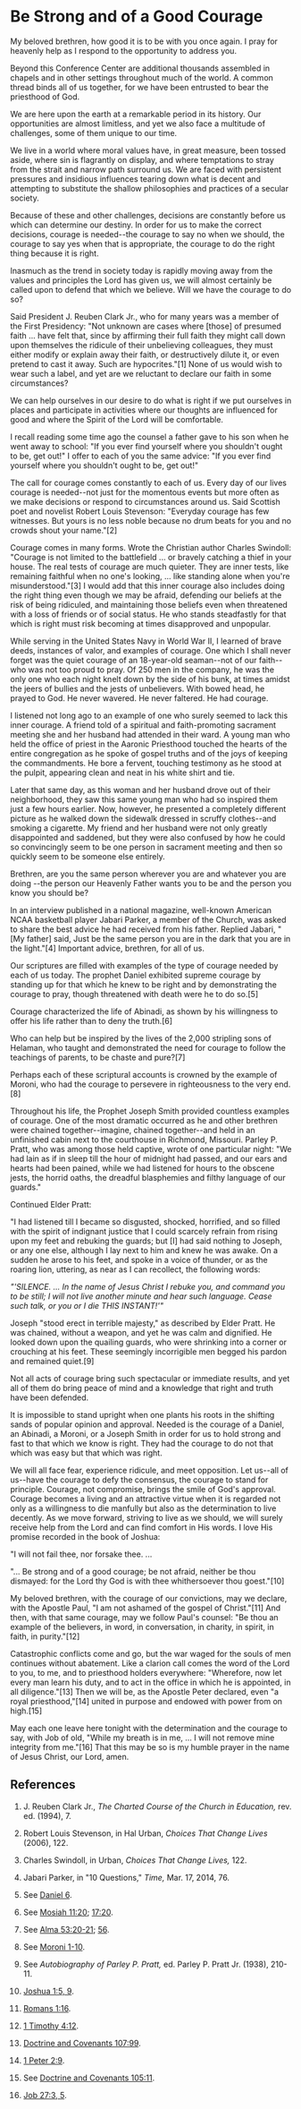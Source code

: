 # Be Strong and of a Good Courage

My beloved brethren, how good it is to be with you once again. I pray for
heavenly help as I respond to the opportunity to address you.

Beyond this Conference Center are additional thousands assembled in chapels
and in other settings throughout much of the world. A common thread binds all
of us together, for we have been entrusted to bear the priesthood of God.

We are here upon the earth at a remarkable period in its history. Our
opportunities are almost limitless, and yet we also face a multitude of
challenges, some of them unique to our time.

We live in a world where moral values have, in great measure, been tossed
aside, where sin is flagrantly on display, and where temptations to stray from
the strait and narrow path surround us. We are faced with persistent pressures
and insidious influences tearing down what is decent and attempting to
substitute the shallow philosophies and practices of a secular society.

Because of these and other challenges, decisions are constantly before us
which can determine our destiny. In order for us to make the correct
decisions, courage is needed--the courage to say no when we should, the
courage to say yes when that is appropriate, the courage to do the right thing
because it is right.

Inasmuch as the trend in society today is rapidly moving away from the values
and principles the Lord has given us, we will almost certainly be called upon
to defend that which we believe. Will we have the courage to do so?

Said President J. Reuben Clark Jr., who for many years was a member of the
First Presidency: "Not unknown are cases where [those] of presumed faith ...
have felt that, since by affirming their full faith they might call down upon
themselves the ridicule of their unbelieving colleagues, they must either
modify or explain away their faith, or destructively dilute it, or even
pretend to cast it away. Such are hypocrites."[1] None of us would wish to
wear such a label, and yet are we reluctant to declare our faith in some
circumstances?

We can help ourselves in our desire to do what is right if we put ourselves in
places and participate in activities where our thoughts are influenced for
good and where the Spirit of the Lord will be comfortable.

I recall reading some time ago the counsel a father gave to his son when he
went away to school: "If you ever find yourself where you shouldn't ought to
be, get out!" I offer to each of you the same advice: "If you ever find
yourself where you shouldn't ought to be, get out!"

The call for courage comes constantly to each of us. Every day of our lives
courage is needed--not just for the momentous events but more often as we make
decisions or respond to circumstances around us. Said Scottish poet and
novelist Robert Louis Stevenson: "Everyday courage has few witnesses. But
yours is no less noble because no drum beats for you and no crowds shout your
name."[2]

Courage comes in many forms. Wrote the Christian author Charles Swindoll:
"Courage is not limited to the battlefield ... or bravely catching a thief in
your house. The real tests of courage are much quieter. They are inner tests,
like remaining faithful when no one's looking, ... like standing alone when
you're misunderstood."[3] I would add that this inner courage also includes
doing the right thing even though we may be afraid, defending our beliefs at
the risk of being ridiculed, and maintaining those beliefs even when
threatened with a loss of friends or of social status. He who stands
steadfastly for that which is right must risk becoming at times disapproved
and unpopular.

While serving in the United States Navy in World War II, I learned of brave
deeds, instances of valor, and examples of courage. One which I shall never
forget was the quiet courage of an 18-year-old seaman--not of our faith--who
was not too proud to pray. Of 250 men in the company, he was the only one who
each night knelt down by the side of his bunk, at times amidst the jeers of
bullies and the jests of unbelievers. With bowed head, he prayed to God. He
never wavered. He never faltered. He had courage.

I listened not long ago to an example of one who surely seemed to lack this
inner courage. A friend told of a spiritual and faith-promoting sacrament
meeting she and her husband had attended in their ward. A young man who held
the office of priest in the Aaronic Priesthood touched the hearts of the
entire congregation as he spoke of gospel truths and of the joys of keeping
the commandments. He bore a fervent, touching testimony as he stood at the
pulpit, appearing clean and neat in his white shirt and tie.

Later that same day, as this woman and her husband drove out of their
neighborhood, they saw this same young man who had so inspired them just a few
hours earlier. Now, however, he presented a completely different picture as he
walked down the sidewalk dressed in scruffy clothes--and smoking a cigarette.
My friend and her husband were not only greatly disappointed and saddened, but
they were also confused by how he could so convincingly seem to be one person
in sacrament meeting and then so quickly seem to be someone else entirely.

Brethren, are you the same person wherever you are and whatever you are doing
--the person our Heavenly Father wants you to be and the person you know you
should be?

In an interview published in a national magazine, well-known American NCAA
basketball player Jabari Parker, a member of the Church, was asked to share
the best advice he had received from his father. Replied Jabari, "[My father]
said, Just be the same person you are in the dark that you are in the
light."[4] Important advice, brethren, for all of us.

Our scriptures are filled with examples of the type of courage needed by each
of us today. The prophet Daniel exhibited supreme courage by standing up for
that which he knew to be right and by demonstrating the courage to pray,
though threatened with death were he to do so.[5]

Courage characterized the life of Abinadi, as shown by his willingness to
offer his life rather than to deny the truth.[6]

Who can help but be inspired by the lives of the 2,000 stripling sons of
Helaman, who taught and demonstrated the need for courage to follow the
teachings of parents, to be chaste and pure?[7]

Perhaps each of these scriptural accounts is crowned by the example of Moroni,
who had the courage to persevere in righteousness to the very end.[8]

Throughout his life, the Prophet Joseph Smith provided countless examples of
courage. One of the most dramatic occurred as he and other brethren were
chained together--imagine, chained together--and held in an unfinished cabin
next to the courthouse in Richmond, Missouri. Parley P. Pratt, who was among
those held captive, wrote of one particular night: "We had lain as if in sleep
till the hour of midnight had passed, and our ears and hearts had been pained,
while we had listened for hours to the obscene jests, the horrid oaths, the
dreadful blasphemies and filthy language of our guards."

Continued Elder Pratt:

"I had listened till I became so disgusted, shocked, horrified, and so filled
with the spirit of indignant justice that I could scarcely refrain from rising
upon my feet and rebuking the guards; but [I] had said nothing to Joseph, or
any one else, although I lay next to him and knew he was awake. On a sudden he
arose to his feet, and spoke in a voice of thunder, or as the roaring lion,
uttering, as near as I can recollect, the following words:

_"'SILENCE. ... In the name of Jesus Christ I rebuke you, and command you to be
still; I will not live another minute and hear such language. Cease such talk,
or you or I die THIS INSTANT!'"_

Joseph "stood erect in terrible majesty," as described by Elder Pratt. He was
chained, without a weapon, and yet he was calm and dignified. He looked down
upon the quailing guards, who were shrinking into a corner or crouching at his
feet. These seemingly incorrigible men begged his pardon and remained
quiet.[9]

Not all acts of courage bring such spectacular or immediate results, and yet
all of them do bring peace of mind and a knowledge that right and truth have
been defended.

It is impossible to stand upright when one plants his roots in the shifting
sands of popular opinion and approval. Needed is the courage of a Daniel, an
Abinadi, a Moroni, or a Joseph Smith in order for us to hold strong and fast
to that which we know is right. They had the courage to do not that which was
easy but that which was right.

We will all face fear, experience ridicule, and meet opposition. Let us--all
of us--have the courage to defy the consensus, the courage to stand for
principle. Courage, not compromise, brings the smile of God's approval.
Courage becomes a living and an attractive virtue when it is regarded not only
as a willingness to die manfully but also as the determination to live
decently. As we move forward, striving to live as we should, we will surely
receive help from the Lord and can find comfort in His words. I love His
promise recorded in the book of Joshua:

"I will not fail thee, nor forsake thee. ...

"... Be strong and of a good courage; be not afraid, neither be thou dismayed:
for the Lord thy God is with thee whithersoever thou goest."[10]

My beloved brethren, with the courage of our convictions, may we declare, with
the Apostle Paul, "I am not ashamed of the gospel of Christ."[11] And then,
with that same courage, may we follow Paul's counsel: "Be thou an example of
the believers, in word, in conversation, in charity, in spirit, in faith, in
purity."[12]

Catastrophic conflicts come and go, but the war waged for the souls of men
continues without abatement. Like a clarion call comes the word of the Lord to
you, to me, and to priesthood holders everywhere: "Wherefore, now let every
man learn his duty, and to act in the office in which he is appointed, in all
diligence."[13] Then we will be, as the Apostle Peter declared, even "a royal
priesthood,"[14] united in purpose and endowed with power from on high.[15]

May each one leave here tonight with the determination and the courage to say,
with Job of old, "While my breath is in me, ... I will not remove mine integrity
from me."[16] That this may be so is my humble prayer in the name of Jesus
Christ, our Lord, amen.

## References

  1.  J. Reuben Clark Jr., _The Charted Course of the Church in Education,_ rev. ed. (1994), 7.

  2.  Robert Louis Stevenson, in Hal Urban, _Choices That Change Lives_ (2006), 122.

  3.  Charles Swindoll, in Urban, _Choices That Change Lives,_ 122.

  4.  Jabari Parker, in "10 Questions," _Time,_ Mar. 17, 2014, 76.

  5.  See [Daniel 6](https://www.lds.org/scriptures/ot/dan/6?lang=eng).

  6.  See [Mosiah 11:20](https://www.lds.org/scriptures/bofm/mosiah/11.20?lang=eng#19); [17:20](https://www.lds.org/scriptures/bofm/mosiah/17.20?lang=eng#19).

  7.  See [Alma 53:20-21](https://www.lds.org/scriptures/bofm/alma/53.20-21?lang=eng#19); [56](https://www.lds.org/scriptures/bofm/alma/56?lang=eng).

  8.  See [Moroni 1-10](https://www.lds.org/scriptures/bofm/moro/1?lang=eng&span=1-10).

  9.  See _Autobiography of Parley P. Pratt,_ ed. Parley P. Pratt Jr. (1938), 210-11.

  10.   [Joshua 1:5, 9](https://www.lds.org/scriptures/ot/josh/1.5%2C9?lang=eng#4).

  11.   [Romans 1:16](https://www.lds.org/scriptures/nt/rom/1.16?lang=eng#15).

  12.   [1 Timothy 4:12](https://www.lds.org/scriptures/nt/1-tim/4.12?lang=eng#11).

  13.   [Doctrine and Covenants 107:99](https://www.lds.org/scriptures/dc-testament/dc/107.99?lang=eng#98).

  14.   [1 Peter 2:9](https://www.lds.org/scriptures/nt/1-pet/2.9?lang=eng#8).

  15.  See [Doctrine and Covenants 105:11](https://www.lds.org/scriptures/dc-testament/dc/105.11?lang=eng#10).

  16.   [Job 27:3, 5](https://www.lds.org/scriptures/ot/job/27.3%2C5?lang=eng#2).

